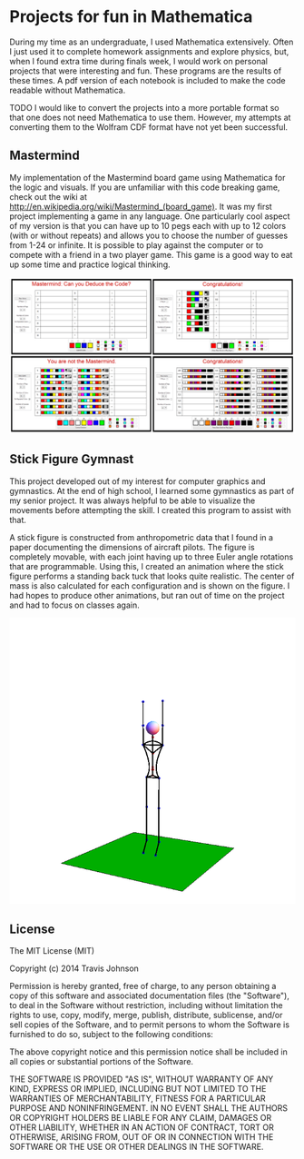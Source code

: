 # Projects for fun in Mathematica

During my time as an undergraduate, I used Mathematica extensively. Often I
just used it to complete homework assignments and explore physics, but, when I
found extra time during finals week, I would work on personal projects that
were interesting and fun. These programs are the results of these times. A pdf
version of each notebook is included to make the code readable without
Mathematica.

TODO I would like to convert the projects into a more portable format so that
one does not need Mathematica to use them. However, my attempts at converting
them to the Wolfram CDF format have not yet been successful.

## Mastermind

My implementation of the Mastermind board game using Mathematica for the logic
and visuals. If you are unfamiliar with this code breaking game, check out the
wiki at http://en.wikipedia.org/wiki/Mastermind_(board_game). It was my first
project implementing a game in any language. One particularly cool aspect of my
version is that you can have up to 10 pegs each with up to 12 colors (with or
without repeats) and allows you to choose the number of guesses from 1-24 or
infinite. It is possible to play against the computer or to compete with a
friend in a two player game. This game is a good way to eat up some time and
practice logical thinking.

![Mastermind Screenshots](Mastermind_Screenshots.png)

## Stick Figure Gymnast

This project developed out of my interest for computer graphics and gymnastics.
At the end of high school, I learned some gymnastics as part of my senior
project. It was always helpful to be able to visualize the movements before
attempting the skill. I created this program to assist with that.

A stick figure is constructed from anthropometric data that I found in a paper
documenting the dimensions of aircraft pilots. The figure is completely
movable, with each joint having up to three Euler angle rotations that are
programmable. Using this, I created an animation where the stick figure
performs a standing back tuck that looks quite realistic. The center of mass is
also calculated for each configuration and is shown on the figure. I had hopes
to produce other animations, but ran out of time on the project and had to
focus on classes again.

![Backflip Animation](backflip.gif)

## License

The MIT License (MIT)

Copyright (c) 2014 Travis Johnson

Permission is hereby granted, free of charge, to any person obtaining a copy
of this software and associated documentation files (the "Software"), to deal
in the Software without restriction, including without limitation the rights
to use, copy, modify, merge, publish, distribute, sublicense, and/or sell
copies of the Software, and to permit persons to whom the Software is
furnished to do so, subject to the following conditions:

The above copyright notice and this permission notice shall be included in all
copies or substantial portions of the Software.

THE SOFTWARE IS PROVIDED "AS IS", WITHOUT WARRANTY OF ANY KIND, EXPRESS OR
IMPLIED, INCLUDING BUT NOT LIMITED TO THE WARRANTIES OF MERCHANTABILITY,
FITNESS FOR A PARTICULAR PURPOSE AND NONINFRINGEMENT. IN NO EVENT SHALL THE
AUTHORS OR COPYRIGHT HOLDERS BE LIABLE FOR ANY CLAIM, DAMAGES OR OTHER
LIABILITY, WHETHER IN AN ACTION OF CONTRACT, TORT OR OTHERWISE, ARISING FROM,
OUT OF OR IN CONNECTION WITH THE SOFTWARE OR THE USE OR OTHER DEALINGS IN THE
SOFTWARE.
